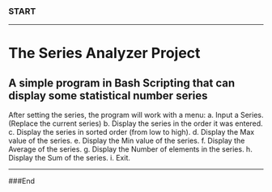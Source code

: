 ### START
-----------------

The Series Analyzer Project
=============

A simple program in Bash Scripting that can display some statistical number series
-------------


After setting the series, the program will work with a
menu:
a. Input a Series. (Replace the current series)
b. Display the series in the order it was entered.
c. Display the series in sorted order (from low to
high).
d. Display the Max value of the series.
e. Display the Min value of the series.
f. Display the Average of the series.
g. Display the Number of elements in the series.
h. Display the Sum of the series.
i. Exit.

-----------------------
###End
